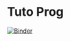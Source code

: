 # Tuto Prog 
[![Binder](https://mybinder.org/badge_logo.svg)](https://mybinder.org/v2/gh/SchwabNicolas/tuto-prog/master)
